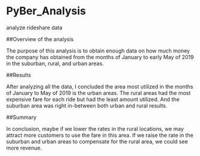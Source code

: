 # PyBer_Analysis
analyze rideshare data

##Overview of the analysis

The purpose of this analysis is to obtain enough data on how much money the company has obtained from the months of January to early May of 2019 in the suburban, rural, and urban areas.

##Results

After analyzing all the data, I concluded the area most utilized in the months of January to May of 2019 is the urban areas. The rural areas had the most expensive fare for each ride but had the least amount utilized. And the suburban area was right in-between both urban and rural results.



##Summary

In conclusion, maybe if we lower the rates in the rural locations, we may attract more customers to use the fare in this area. If we raise the rate in the suburban and urban areas to compensate for the rural area, we could see more revenue.
